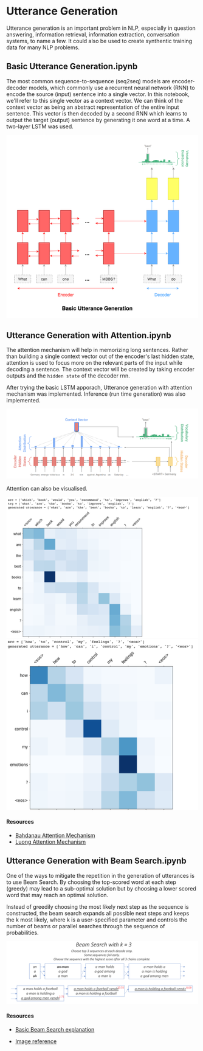 # Utterance Generation

Utterance generation is an important problem in NLP, especially in question answering, information retrieval, information extraction, conversation systems, to name a few. It could also be used to create synthentic training data for many NLP problems.

## Basic Utterance Generation.ipynb

The most common sequence-to-sequence (seq2seq) models are encoder-decoder models, which commonly use a recurrent neural network (RNN) to encode the source (input) sentence into a single vector. In this notebook, we'll refer to this single vector as a context vector. We can think of the context vector as being an abstract representation of the entire input sentence. This vector is then decoded by a second RNN which learns to output the target (output) sentence by generating it one word at a time. A two-layer LSTM was used.

![utt_gen](../../../assets/images/applications/generation/basic_utterance_gen.png)

## Utterance Generation with Attention.ipynb

The attention mechanism will help in memorizing long sentences. Rather than building a single context vector out of the encoder's last hidden state, attention is used to focus more on the relevant parts of the input while decoding a sentence. The context vector will be created by taking encoder outputs and the `hidden state` of the decoder rnn.

After trying the basic LSTM apporach, Utterance generation with attention mechanism was implemented. Inference (run time generation) was also implemented.

![utt_gen](../../../assets/images/applications/generation/utterance_gen_attn.png)

Attention can also be visualised.

![utt_gen](../../../assets/images/applications/generation/utt_attn_visual_1.png)
![utt_gen](../../../assets/images/applications/generation/utt_attn_visual_2.png)

#### Resources

- [Bahdanau Attention Mechanism](https://github.com/graviraja/100-Days-of-NLP/blob/master/architectures/bahdanau_attention.py)
- [Luong Attention Mechanism](https://github.com/graviraja/100-Days-of-NLP/blob/master/architectures/luong_attention.py)


## Utterance Generation with Beam Search.ipynb

One of the ways to mitigate the repetition in the generation of utterances is to use Beam Search. By choosing the top-scored word at each step (greedy) may lead to a sub-optimal solution but by choosing a lower scored word that may reach an optimal solution.

Instead of greedily choosing the most likely next step as the sequence is constructed, the beam search expands all possible next steps and keeps the k most likely, where k is a user-specified parameter and controls the number of beams or parallel searches through the sequence of probabilities.

![utt_gen](../../../assets/images/applications/generation/beam_search.png)

#### Resources

- [Basic Beam Search explanation](https://machinelearningmastery.com/beam-search-decoder-natural-language-processing/)

- [Image reference](https://github.com/sgrvinod/a-PyTorch-Tutorial-to-Image-Captioning)